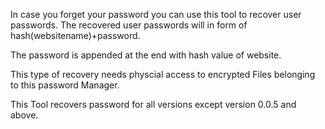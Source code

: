 In case you forget your password you can use this tool to recover user passwords.
The recovered user passwords will in form of hash(websitename)+password.

The password is appended at the end with hash value of website.

This type of recovery needs physcial access to encrypted Files belonging to this password Manager.

This Tool recovers password for all versions except version 0.0.5 and above.
